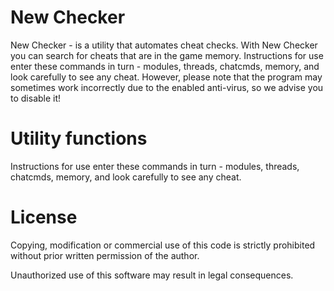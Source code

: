 # New Checker

New Checker - is a utility that automates cheat checks. With New Checker you can search for cheats that are in the game memory.
Instructions for use enter these commands in turn - modules, threads, chatcmds, memory, and look carefully to see any cheat.
However, please note that the program may sometimes work incorrectly due to the enabled anti-virus, so we advise you to disable it!

# Utility functions
Instructions for use enter these commands in turn - modules, threads, chatcmds, memory, and look carefully to see any cheat.

# License
<The project is distributed under proprietary license>
Copying, modification or commercial use of this code is strictly prohibited without prior written permission of the author.

Unauthorized use of this software may result in legal consequences.
